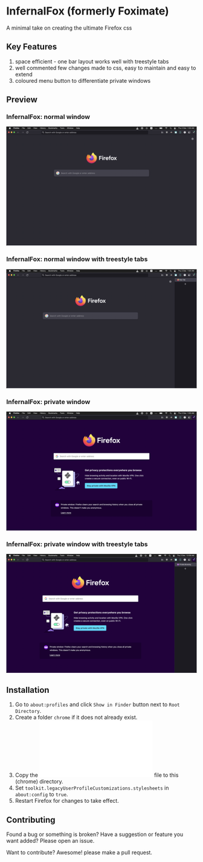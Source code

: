# InfernalFox (formerly Foximate)

A minimal take on creating the ultimate Firefox css

## Key Features
1. space efficient - one bar layout works well with treestyle tabs
2. well commented few changes made to css, easy to maintain and easy to extend
3. coloured menu button to differentiate private windows

## Preview

### InfernalFox: normal window
![InfernalFox Preview: normal window ](/images/Foximate-normal.png?raw=true "InfernalFox Preview: normal window")

### InfernalFox: normal window with treestyle tabs
![InfernalFox Preview: normal window with treestyle tabs](/images/Foximate-normal-treestyle.png?raw=true "InfernalFox Preview: normal window with treestyle tabs")

### InfernalFox: private window
![InfernalFox Preview: private window](/images/Foximate-private.png?raw=true "Foximate Preview: private window")

### InfernalFox: private window with treestyle tabs
![InfernalFox Preview: private window with treestyle tabs](/images/Foximate-private-treestyle.png?raw=true "InfernalFox Preview: private window with treestyle tabs")

## Installation

1. Go to `about:profiles` and click `Show in Finder` button next to `Root Directory`.
2. Create a folder `chrome` if it does not already exist.
3. Copy the ![userChrome.css](/userChrome.css "link to InfernalFox css code") file to this (chrome) directory.
4. Set `toolkit.legacyUserProfileCustomizations.stylesheets` in `about:config` to `true`.
5. Restart Firefox for changes to take effect.

## Contributing
Found a bug or something is broken?
Have a suggestion or feature you want added?
Please open an issue.

Want to contribute? Awesome! please make a pull request.
